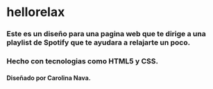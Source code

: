 # hellorelax
<h3>Este es un diseño para una pagina web que te dirige a una playlist de Spotify que te ayudara a relajarte un poco.</h3>
<h3>Hecho con tecnologias como HTML5 y CSS.</h3>
<h4>Diseñado por Carolina Nava.</h4>
